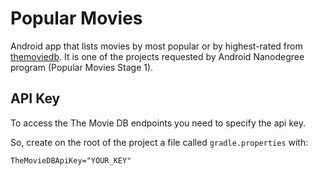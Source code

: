 # Popular Movies
Android app that lists movies by most popular or by highest-rated from [themoviedb](http://themoviedb.org).
It is one of the projects requested by Android Nanodegree program (Popular Movies Stage 1).

## API Key
To access the The Movie DB endpoints you need to specify the api key.

So, create on the root of the project a file called `gradle.properties` with:
```
TheMovieDBApiKey="YOUR_KEY"
```